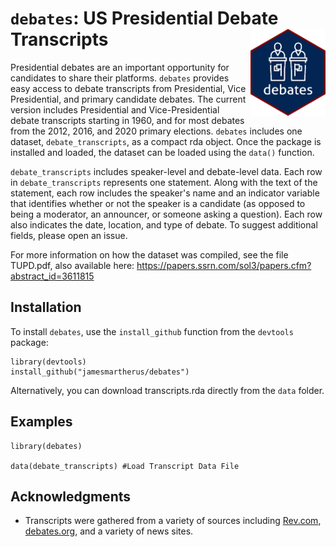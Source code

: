 # `debates`: US Presidential Debate Transcripts <img src="man/figures/logo.png" align="right" width=120 />

Presidential debates are an important opportunity for candidates to share their platforms. `debates` provides easy access to debate transcripts from Presidential, Vice Presidential, and primary candidate debates. The current version includes Presidential and Vice-Presidential debate transcripts starting in 1960, and for most debates from the 2012, 2016, and 2020 primary elections. `debates` includes one dataset, `debate_transcripts`, as a compact rda object. Once the package is installed and loaded, the dataset can be loaded using the `data()` function.

`debate_transcripts` includes speaker-level and debate-level data. Each row in `debate_transcripts` represents one statement. Along with the text of the statement, each row includes the speaker's name and an indicator variable that identifies whether or not the speaker is a candidate (as opposed to being a moderator, an announcer, or someone asking a question). Each row also indicates the date, location, and type of debate. To suggest additional fields, please open an issue. 

For more information on how the dataset was compiled, see the file TUPD.pdf, also available here: https://papers.ssrn.com/sol3/papers.cfm?abstract_id=3611815


## Installation

To install `debates`, use the `install_github` function from the `devtools` package:

```
library(devtools)
install_github("jamesmartherus/debates")
```

Alternatively, you can download transcripts.rda directly from the `data` folder. 

## Examples

```
library(debates)

data(debate_transcripts) #Load Transcript Data File
```

## Acknowledgments

- Transcripts were gathered from a variety of sources including [Rev.com](https://www.rev.com/blog/transcript-category/debate-transcripts?view=all), [debates.org](https://www.debates.org/voter-education/debate-transcripts/), and a variety of news sites. 


